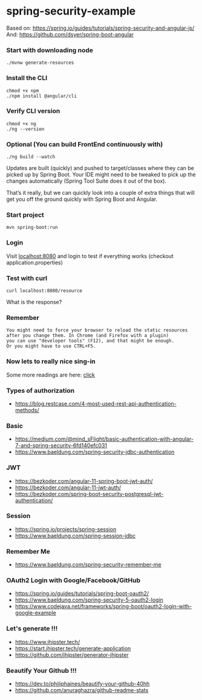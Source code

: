 # spring-security-example
Based on: https://spring.io/guides/tutorials/spring-security-and-angular-js/ \
And: https://github.com/dsyer/spring-boot-angular

### Start with downloading node
```shell
./mvnw generate-resources
```

### Install the CLI
```shell
chmod +x npm
./npm install @angular/cli
```

### Verify CLI version
```shell
chmod +x ng
./ng --version
```

### Optional (You can build FrontEnd continuously with)

```shell
./ng build --watch
```

Updates are built (quickly) and pushed to target/classes where they can be picked up by Spring Boot. Your IDE might need
to be tweaked to pick up the changes automatically (Spring Tool Suite does it out of the box).

That’s it really, but we can quickly look into a couple of extra things that will get you off the ground quickly with
Spring Boot and Angular.

### Start project

```shell
mvn spring-boot:run
```

### Login

Visit [localhost:8080](http://localhost:8080) and login to test if everything works (checkout application.properties)

### Test with curl

```shell
curl localhost:8080/resource
```

What is the response?

### Remember

```
You might need to force your browser to reload the static resources 
after you change them. In Chrome (and Firefox with a plugin) 
you can use "developer tools" (F12), and that might be enough. 
Or you might have to use CTRL+F5.
```

### Now lets to really nice sing-in

Some more readings are here:
[click](https://spring.io/guides/tutorials/spring-security-and-angular-js/#_the_login_page_angular_js_and_spring_security_part_ii)

### Types of authorization

- https://blog.restcase.com/4-most-used-rest-api-authentication-methods/

### Basic

- https://medium.com/@mind_sFlight/basic-authentication-with-angular-7-and-spring-security-6fd140efc031
- https://www.baeldung.com/spring-security-jdbc-authentication

### JWT

- https://bezkoder.com/angular-11-spring-boot-jwt-auth/
- https://bezkoder.com/angular-11-jwt-auth/
- https://bezkoder.com/spring-boot-security-postgresql-jwt-authentication/

### Session

- https://spring.io/projects/spring-session
- https://www.baeldung.com/spring-session-jdbc

### Remember Me

- https://www.baeldung.com/spring-security-remember-me

### OAuth2 Login with Google/Facebook/GitHub

- https://spring.io/guides/tutorials/spring-boot-oauth2/
- https://www.baeldung.com/spring-security-5-oauth2-login
- https://www.codejava.net/frameworks/spring-boot/oauth2-login-with-google-example

### Let's generate !!!

- https://www.jhipster.tech/
- https://start.jhipster.tech/generate-application
- https://github.com/jhipster/generator-jhipster

### Beautify Your Github !!!

- https://dev.to/philiphaines/beautify-your-github-40hh
- https://github.com/anuraghazra/github-readme-stats
